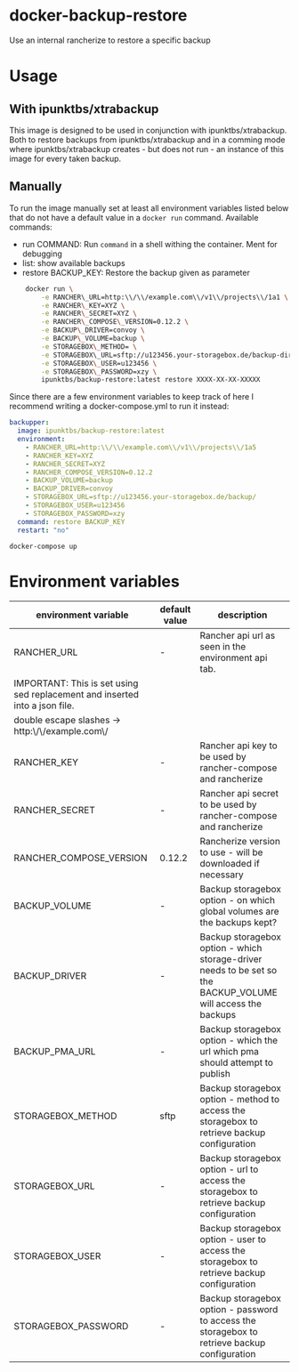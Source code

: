 # docker-backup-restore
Use an internal rancherize to restore a specific backup

# Usage
## With ipunktbs/xtrabackup
This image is designed to be used in conjunction with ipunktbs/xtrabackup. Both
to restore backups from ipunktbs/xtrabackup and in a comming mode where
ipunktbs/xtrabackup creates - but does not run - an instance of this image for
every taken backup.

## Manually
To run the image manually set at least all environment variables listed below
that do not have a default value in a `docker run` command.
Available commands:

- run COMMAND: Run `command` in a shell withing the container. Ment for
  debugging
- list: show available backups
- restore BACKUP\_KEY: Restore the backup given as parameter

```sh
	docker run \
		-e RANCHER\_URL=http:\\/\\/example.com\\/v1\\/projects\\/1a1 \
		-e RANCHER\_KEY=XYZ \
		-e RANCHER\_SECRET=XYZ \
		-e RANCHER\_COMPOSE\_VERSION=0.12.2 \
		-e BACKUP\_DRIVER=convoy \
		-e BACKUP\_VOLUME=backup \
		-e STORAGEBOX\_METHOD= \
		-e STORAGEBOX\_URL=sftp://u123456.your-storagebox.de/backup-directory/ \
		-e STORAGEBOX\_USER=u123456 \
		-e STORAGEBOX\_PASSWORD=xzy \
		ipunktbs/backup-restore:latest restore XXXX-XX-XX-XXXXX
```

Since there are a few environment variables to keep track of here I recommend
writing a docker-compose.yml to run it instead:

```yaml
backupper:
  image: ipunktbs/backup-restore:latest
  environment:
    - RANCHER_URL=http:\\/\\/example.com\\/v1\\/projects\\/1a5
    - RANCHER_KEY=XYZ
    - RANCHER_SECRET=XYZ
    - RANCHER_COMPOSE_VERSION=0.12.2
    - BACKUP_VOLUME=backup
    - BACKUP_DRIVER=convoy
    - STORAGEBOX_URL=sftp://u123456.your-storagebox.de/backup/
    - STORAGEBOX_USER=u123456
    - STORAGEBOX_PASSWORD=xzy
  command: restore BACKUP_KEY
  restart: "no"
```

	docker-compose up


# Environment variables

| environment variable | default value | description |
| -------------------- | ------------- | ----------- |
| RANCHER\_URL | - | Rancher api url as seen in the environment api tab. |
IMPORTANT: This is set using sed replacement and inserted into a json file. |
double escape slashes -> http:\\/\\/example.com\\/ |
| RANCHER\_KEY | - | Rancher api key to be used by rancher-compose and rancherize |
| RANCHER\_SECRET | - | Rancher api secret to be used by rancher-compose and rancherize  |
| RANCHER\_COMPOSE\_VERSION | 0.12.2 | Rancherize version to use - will be downloaded if necessary |
| BACKUP\_VOLUME | - | Backup storagebox option - on which global volumes are the backups kept? |
| BACKUP\_DRIVER | - | Backup storagebox option - which storage-driver needs to be set so the BACKUP\_VOLUME will access the backups|
| BACKUP\_PMA\_URL | - | Backup storagebox option - which the url which pma should attempt to publish |
| STORAGEBOX\_METHOD | sftp | Backup storagebox option - method to access the storagebox to retrieve backup configuration |
| STORAGEBOX\_URL | - | Backup storagebox option - url to access the storagebox to retrieve backup configuration |
| STORAGEBOX\_USER | - | Backup storagebox option - user to access the storagebox to retrieve backup configuration |
| STORAGEBOX\_PASSWORD | - | Backup storagebox option - password to access the storagebox to retrieve backup configuration |
